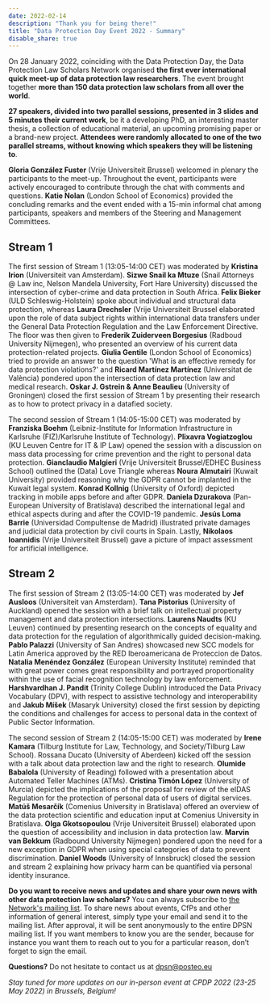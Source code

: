 ```yaml
---
date: 2022-02-14
description: "Thank you for being there!"
title: "Data Protection Day Event 2022 - Summary"
disable_share: true
---
```


On 28 January 2022, coinciding with the Data Protection Day, the Data Protection Law Scholars Network organised **the first ever international
quick meet-up of data protection law researchers**. The event brought together **more than 150 data protection law scholars from all over the world**.

**27 speakers, divided into two parallel sessions, presented in 3 slides and 5 minutes their current work**, be it a developing PhD, an interesting 
master thesis, a collection of educational material, an upcoming promising paper or a brand-new project. **Attendees were randomly allocated to one
of the two parallel streams, without knowing which speakers they will be listening to**.  

**Gloria González Fuster** (Vrije Universiteit Brussel) welcomed in plenary the participants to the meet-up. Throughout the event, participants were
actively encouraged to contribute through the chat with comments and questions. **Katie Nolan** (London School of Economics) provided the concluding
remarks and the event ended with a 15-min informal chat among participants, speakers and members of the Steering and Management Committees. 
 
## Stream 1  

The first session of Stream 1 (13:05-14:00 CET) was moderated by **Kristina Irion** (Universiteit van Amsterdam). 
**Sizwe Snail ka Mtuze** (Snail Attorneys @ Law inc, Nelson Mandela University, Fort Hare University) discussed the intersection of cyber-crime 
and data protection in South Africa. **Felix Bieker** (ULD Schleswig-Holstein) spoke about individual and structural data protection, 
whereas **Laura Drechsler** (Vrije Universiteit Brussel elaborated upon the role of data subject rights within international data transfers 
under the General Data Protection Regulation and the Law Enforcement Directive. The floor was then given to **Frederik Zuiderveen Borgesius** 
(Radboud University Nijmegen), who presented an overview of his current data protection-related projects. **Giulia Gentile** (London School of Economics) 
tried to provide an answer to the question 'What is an effective remedy for data protection violations?' and **Ricard Martínez Martínez** (Universitat de València)
pondered upon the intersection of data protection law and medical research. **Oskar J. Gstrein & Anne Beaulieu** (University of Groningen) closed the 
first session of Stream 1 by presenting their research as to how to protect privacy in a datafied society.

The second session of Stream 1 (14:05-15:00 CET) was moderated by **Franziska Boehm** (Leibniz-Institute for
Information Infrastructure in Karlsruhe (FIZ)/Karlsruhe Institute of Technology). **Plixavra Vogiatzoglou** (KU Leuven Centre for IT & IP Law) opened the session with a 
discussion on mass data processing for crime prevention and the right to personal data protection. **Gianclaudio Malgieri**
(Vrije Universiteit Brussel/EDHEC Business School) outlined the (Data) Love Triangle whereas **Noura Almutairi** (Kuwait University)
provided reasoning why the GDPR cannot be implanted in the Kuwait legal system. **Konrad Kollnig** (University of Oxford) depicted
tracking in mobile apps before and after GDPR. **Daniela Dzurakova** (Pan-European University of Bratislava)
described the international legal and ethical aspects during and after the COVID-19 pandemic. **Jesús Loma Barrie** (Universidad Compultense de Madrid)
illustrated private damages and judicial data protection by civil courts in Spain. Lastly, **Nikolaos Ioannidis** (Vrije Universiteit Brussel)
gave a picture of impact assessment for artificial intelligence. 

## Stream 2 

The first session of Stream 2 (13:05-14:00 CET) was moderated by **Jef Ausloos** (Universiteit van Amsterdam). **Tana Pistorius** (University of Auckland)
opened the session with a brief talk on intellectual property management and data protection intersections. **Laurens Naudts** (KU Leuven) continued by
presenting research on the concepts of equality and data protection for the regulation of algorithmically guided decision-making. **Pablo Palazzi**
(University of San Andres) showcased new SCC models for Latin America approved by the RED Iberoamericana de Proteccion de Datos. **Natalia Menéndez González**
(European University Institute) reminded that with great power comes great responsibility and portrayed proportionality within the use of facial recognition
technology by law enforcement. **Harshvardhan J. Pandit** (Trinity College Dublin) introduced the Data Privacy Vocabulary (DPV), with respect to assistive technology
and interoperability and **Jakub Míšek** (Masaryk University) closed the first session by depicting the conditions and challenges for access to personal data in the
context of Public Sector Information.

The second session of Stream 2 (14:05-15:00 CET) was moderated by **Irene Kamara** (Tilburg Institute for Law, Technology, and Society/Tilburg Law School). 
Rossana Ducato (University of Aberdeen) kicked off the session with a talk about data protection law and the right to research. **Olumide Babalola**
(University of Reading) followed with a presentation about Automated Teller Machines (ATMs). **Cristina Timón López** (University of Murcia) depicted
the implications of the proposal for review of the eIDAS Regulation for the protection of personal data of users of digital services. **Matúš Mesarčík**
(Comenius University in Bratislava) offered an overview of the data protection scientific and education input at Comenius University in Bratislava. 
**Olga Gkotsopoulou** (Vrije Universiteit Brussel) elaborated upon the question of accessibility and inclusion in data protection law. 
**Marvin van Bekkum** (Radbound University Nijmegen) pondered upon the need for a new exception in GDPR when using special categories of data to prevent
discrimination. **Daniel Woods** (University of Innsbruck) closed the session and stream 2 explaining how privacy harm can be quantified via personal identity
insurance. 

**Do you want to receive news and updates and share your own news with other data protection law scholars?** You can always subscribe to [the Network's mailing list](https://lists.uvt.nl/mailman/listinfo/data-protection-scholars). 
To share news about events, CfPs and other information of general interest, simply type your email and send it to the mailing list. After approval, it will be sent anonymously to the entire DPSN mailing list.
If you want members to know you are the sender, because for instance you want them to reach out to you for a particular reason, don’t forget to sign the email. 

**Questions?** Do not hesitate to contact us at dpsn@posteo.eu 

*Stay tuned for more updates on our in-person event at CPDP 2022 (23-25 May 2022) in Brussels, Belgium!*
